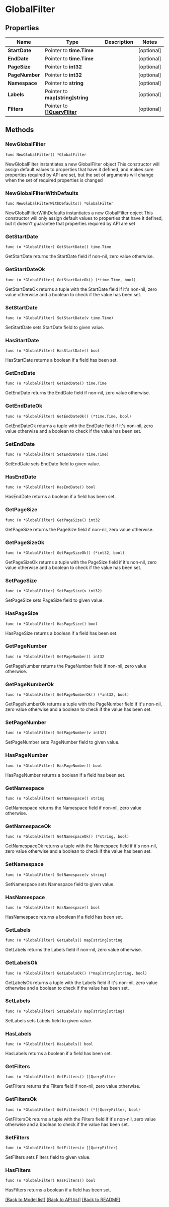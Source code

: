 # GlobalFilter

## Properties

Name | Type | Description | Notes
------------ | ------------- | ------------- | -------------
**StartDate** | Pointer to **time.Time** |  | [optional] 
**EndDate** | Pointer to **time.Time** |  | [optional] 
**PageSize** | Pointer to **int32** |  | [optional] 
**PageNumber** | Pointer to **int32** |  | [optional] 
**Namespace** | Pointer to **string** |  | [optional] 
**Labels** | Pointer to **map[string]string** |  | [optional] 
**Filters** | Pointer to [**[]QueryFilter**](QueryFilter.md) |  | [optional] 

## Methods

### NewGlobalFilter

`func NewGlobalFilter() *GlobalFilter`

NewGlobalFilter instantiates a new GlobalFilter object
This constructor will assign default values to properties that have it defined,
and makes sure properties required by API are set, but the set of arguments
will change when the set of required properties is changed

### NewGlobalFilterWithDefaults

`func NewGlobalFilterWithDefaults() *GlobalFilter`

NewGlobalFilterWithDefaults instantiates a new GlobalFilter object
This constructor will only assign default values to properties that have it defined,
but it doesn't guarantee that properties required by API are set

### GetStartDate

`func (o *GlobalFilter) GetStartDate() time.Time`

GetStartDate returns the StartDate field if non-nil, zero value otherwise.

### GetStartDateOk

`func (o *GlobalFilter) GetStartDateOk() (*time.Time, bool)`

GetStartDateOk returns a tuple with the StartDate field if it's non-nil, zero value otherwise
and a boolean to check if the value has been set.

### SetStartDate

`func (o *GlobalFilter) SetStartDate(v time.Time)`

SetStartDate sets StartDate field to given value.

### HasStartDate

`func (o *GlobalFilter) HasStartDate() bool`

HasStartDate returns a boolean if a field has been set.

### GetEndDate

`func (o *GlobalFilter) GetEndDate() time.Time`

GetEndDate returns the EndDate field if non-nil, zero value otherwise.

### GetEndDateOk

`func (o *GlobalFilter) GetEndDateOk() (*time.Time, bool)`

GetEndDateOk returns a tuple with the EndDate field if it's non-nil, zero value otherwise
and a boolean to check if the value has been set.

### SetEndDate

`func (o *GlobalFilter) SetEndDate(v time.Time)`

SetEndDate sets EndDate field to given value.

### HasEndDate

`func (o *GlobalFilter) HasEndDate() bool`

HasEndDate returns a boolean if a field has been set.

### GetPageSize

`func (o *GlobalFilter) GetPageSize() int32`

GetPageSize returns the PageSize field if non-nil, zero value otherwise.

### GetPageSizeOk

`func (o *GlobalFilter) GetPageSizeOk() (*int32, bool)`

GetPageSizeOk returns a tuple with the PageSize field if it's non-nil, zero value otherwise
and a boolean to check if the value has been set.

### SetPageSize

`func (o *GlobalFilter) SetPageSize(v int32)`

SetPageSize sets PageSize field to given value.

### HasPageSize

`func (o *GlobalFilter) HasPageSize() bool`

HasPageSize returns a boolean if a field has been set.

### GetPageNumber

`func (o *GlobalFilter) GetPageNumber() int32`

GetPageNumber returns the PageNumber field if non-nil, zero value otherwise.

### GetPageNumberOk

`func (o *GlobalFilter) GetPageNumberOk() (*int32, bool)`

GetPageNumberOk returns a tuple with the PageNumber field if it's non-nil, zero value otherwise
and a boolean to check if the value has been set.

### SetPageNumber

`func (o *GlobalFilter) SetPageNumber(v int32)`

SetPageNumber sets PageNumber field to given value.

### HasPageNumber

`func (o *GlobalFilter) HasPageNumber() bool`

HasPageNumber returns a boolean if a field has been set.

### GetNamespace

`func (o *GlobalFilter) GetNamespace() string`

GetNamespace returns the Namespace field if non-nil, zero value otherwise.

### GetNamespaceOk

`func (o *GlobalFilter) GetNamespaceOk() (*string, bool)`

GetNamespaceOk returns a tuple with the Namespace field if it's non-nil, zero value otherwise
and a boolean to check if the value has been set.

### SetNamespace

`func (o *GlobalFilter) SetNamespace(v string)`

SetNamespace sets Namespace field to given value.

### HasNamespace

`func (o *GlobalFilter) HasNamespace() bool`

HasNamespace returns a boolean if a field has been set.

### GetLabels

`func (o *GlobalFilter) GetLabels() map[string]string`

GetLabels returns the Labels field if non-nil, zero value otherwise.

### GetLabelsOk

`func (o *GlobalFilter) GetLabelsOk() (*map[string]string, bool)`

GetLabelsOk returns a tuple with the Labels field if it's non-nil, zero value otherwise
and a boolean to check if the value has been set.

### SetLabels

`func (o *GlobalFilter) SetLabels(v map[string]string)`

SetLabels sets Labels field to given value.

### HasLabels

`func (o *GlobalFilter) HasLabels() bool`

HasLabels returns a boolean if a field has been set.

### GetFilters

`func (o *GlobalFilter) GetFilters() []QueryFilter`

GetFilters returns the Filters field if non-nil, zero value otherwise.

### GetFiltersOk

`func (o *GlobalFilter) GetFiltersOk() (*[]QueryFilter, bool)`

GetFiltersOk returns a tuple with the Filters field if it's non-nil, zero value otherwise
and a boolean to check if the value has been set.

### SetFilters

`func (o *GlobalFilter) SetFilters(v []QueryFilter)`

SetFilters sets Filters field to given value.

### HasFilters

`func (o *GlobalFilter) HasFilters() bool`

HasFilters returns a boolean if a field has been set.


[[Back to Model list]](../README.md#documentation-for-models) [[Back to API list]](../README.md#documentation-for-api-endpoints) [[Back to README]](../README.md)


